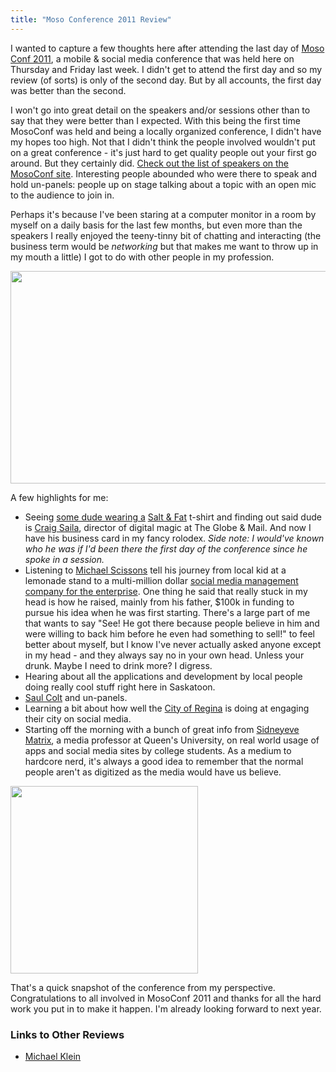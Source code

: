 ```yaml
---
title: "Moso Conference 2011 Review"
---
```

<p>I wanted to capture a few thoughts here after attending the last day of <a href="https://www.mosoconf.com">Moso Conf 2011</a>, a mobile & social media conference that was held here on Thursday and Friday last week. I didn't get to attend the first day and so my review (of sorts) is only of the second day. But by all accounts, the first day was better than the second.</p>
<p>I won't go into great detail on the speakers and/or sessions other than to say that they were better than I expected. With this being the first time MosoConf was held and being a locally organized conference, I didn't have my hopes too high. Not that I didn't think the people involved wouldn't put on a great conference - it's just hard to get quality people out your first go around. But they certainly did. <a href="https://www.mosoconf.com/speakers/">Check out the list of speakers on the MosoConf site</a>. Interesting people abounded who were there to speak and hold un-panels: people up on stage talking about a topic with an open mic to the audience to join in.</p>
<p>Perhaps it's because I've been staring at a computer monitor in a room by myself on a daily basis for the last few months, but even more than the speakers I really enjoyed the teeny-tinny bit of chatting and interacting (the business term would be <em>networking</em> but that makes me want to throw up in my mouth a little) I got to do with other people in my profession.</p>
<p><a href="https://twitter.com/#!/iChris/status/81805733095686144"><img src="https://chrisenns.com/wp-content/uploads/2011/06/tweet.jpg" alt="" title="Moso Table Tweet" width="600" height="340" class="aligncenter size-full wp-image-19566" /></a></p>
<p>A few highlights for me:</p>
<ul>
<li>Seeing <a href="https://twitter.com/#!/iChris/status/81815445660893185">some dude wearing a</a> <a href="https://saltandfat.com/post/4725769911/the-official-salt-fat-t-shirt">Salt & Fat</a> t-shirt and finding out said dude is <a href="https://twitter.com/#!/saila">Craig Saila</a>, director of digital magic at The Globe & Mail. And now I have his business card in my fancy rolodex. <em>Side note: I would've known who he was if I'd been there the first day of the conference since he spoke in a session.</em></li>
<li>Listening to <a href="https://twitter.com/#!/scissons">Michael Scissons</a> tell his journey from local kid at a lemonade stand to a multi-million dollar <a href="https://www.syncapse.com/">social media management company for the enterprise</a>. One thing he said that really stuck in my head is how he raised, mainly from his father, $100k in funding to pursue his idea when he was first starting. There's a large part of me that wants to say "See! He got there because people believe in him and were willing to back him before he even had something to sell!" to feel better about myself, but I know I've never actually asked anyone except in my head - and they always say no in your own head. Unless your drunk. Maybe I need to drink more? I digress.</li>
<li>Hearing about all the applications and development by local people doing really cool stuff right here in Saskatoon.</li>
<li><a href="https://twitter.com/saulcolt">Saul Colt</a> and un-panels.</li>
<li>Learning a bit about how well the <a href="https://twitter.com/#!/CityofRegina">City of Regina</a> is doing at engaging their city on social media.</li>
<li>Starting off the morning with a bunch of great info from <a href="https://twitter.com/sidneyeve">Sidneyeve Matrix</a>, a media professor at Queen's University, on real world usage of apps and social media sites by college students. As a medium to hardcore nerd, it's always a good idea to remember that the normal people aren't as digitized as the media would have us believe.</li>
</ul>
<p><a href="https://twitter.com/#!/iChris/status/81769456472297473"><img src="https://chrisenns.com/wp-content/uploads/2011/06/f55d9fbdac5047f58f4d5f02645f2922_7-300x300.jpg" alt="" title="Instagram Coffee" width="300" height="300" class="aligncenter size-medium wp-image-19567" /></a></p>
<p>That's a quick snapshot of the conference from my perspective. Congratulations to all involved in MosoConf 2011 and thanks for all the hard work you put in to make it happen. I'm already looking forward to next year. </p>
<h3>Links to Other Reviews</h3>
<ul>
<li><a href="https://www.michaelklein.ca/2011/06/21/eight-things-i-learned-at-moso/">Michael Klein</a></li>
</ul>
